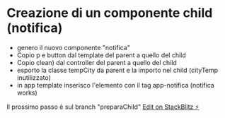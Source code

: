# Creazione di un componente child (notifica)

- genero il nuovo componente "notifica"
- Copio p e button dal template del parent a quello del child
- Copio clean) dal controller del parent a quello del  child
- esporto la classe tempCity da parent e la importo nel child (cityTemp inutilizzato)
- in app template inserisco l'elemento con il tag app-notifica (notifica works)

Il prossimo passo è sul branch "preparaChild"
[Edit on StackBlitz ⚡️](https://stackblitz.com/edit/angular-sswngtemperature)